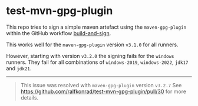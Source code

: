 # test-mvn-gpg-plugin

This repo tries to sign a simple maven artefact
using the `maven-gpg-plugin` within the GitHub workflow
[build-and-sign](./.github/workflows/build-and-sign.yml).

This works well for the `maven-gpg-plugin` version `v3.1.0` for
all runners.

However, starting with version `v3.2.0` the signing
fails for the `windows` runners. They fail for all combinations
of `windows-2019`, `windows-2022`, `jdk17` and `jdk21`.

---

> This issue was resolved with `maven-gpg-plugin` version `v3.2.7`
> See https://github.com/ralfkonrad/test-mvn-gpg-plugin/pull/30 for more details.
